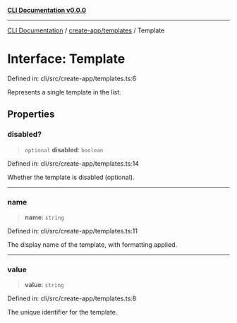 [**CLI Documentation v0.0.0**](../../../README.md)

***

[CLI Documentation](../../../modules.md) / [create-app/templates](../README.md) / Template

# Interface: Template

Defined in: cli/src/create-app/templates.ts:6

Represents a single template in the list.

## Properties

### disabled?

> `optional` **disabled**: `boolean`

Defined in: cli/src/create-app/templates.ts:14

Whether the template is disabled (optional).

***

### name

> **name**: `string`

Defined in: cli/src/create-app/templates.ts:11

The display name of the template, with formatting applied.

***

### value

> **value**: `string`

Defined in: cli/src/create-app/templates.ts:8

The unique identifier for the template.
